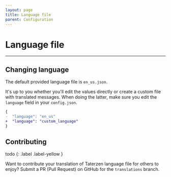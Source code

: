 ```yaml
---
layout: page
title: Language file
parent: Configuration
---
```


# Language file

---

## Changing language


The default provided language file is `en_us.json`.

It's up to you whether you'll edit the values directly or create a custom
file with translated messages. When doing the latter, make sure you edit the
`language` field in your `config.json`.

```diff
{
-  "language": "en_us"
+  "language": "custom_language"
}
```
 
## Contributing
todo
{: .label .label-yellow }

Want to contribute your translation of Taterzen language file for others to enjoy?
Submit a PR (Pull Request) on GitHub for the `translations` branch.
